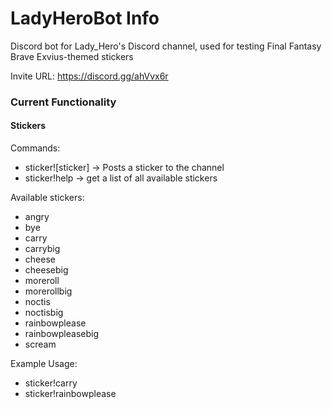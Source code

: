 # LadyHeroBot Info
Discord bot for Lady_Hero's Discord channel, used for testing Final Fantasy Brave Exvius-themed stickers

Invite URL: https://discord.gg/ahVvx6r

### Current Functionality

#### Stickers
Commands:
* sticker![sticker]  →  Posts a sticker to the channel
* sticker!help  →  get a list of all available stickers

Available stickers:
* angry
* bye
* carry
* carrybig
* cheese
* cheesebig
* moreroll
* morerollbig
* noctis
* noctisbig
* rainbowplease
* rainbowpleasebig
* scream

Example Usage:
* sticker!carry
* sticker!rainbowplease